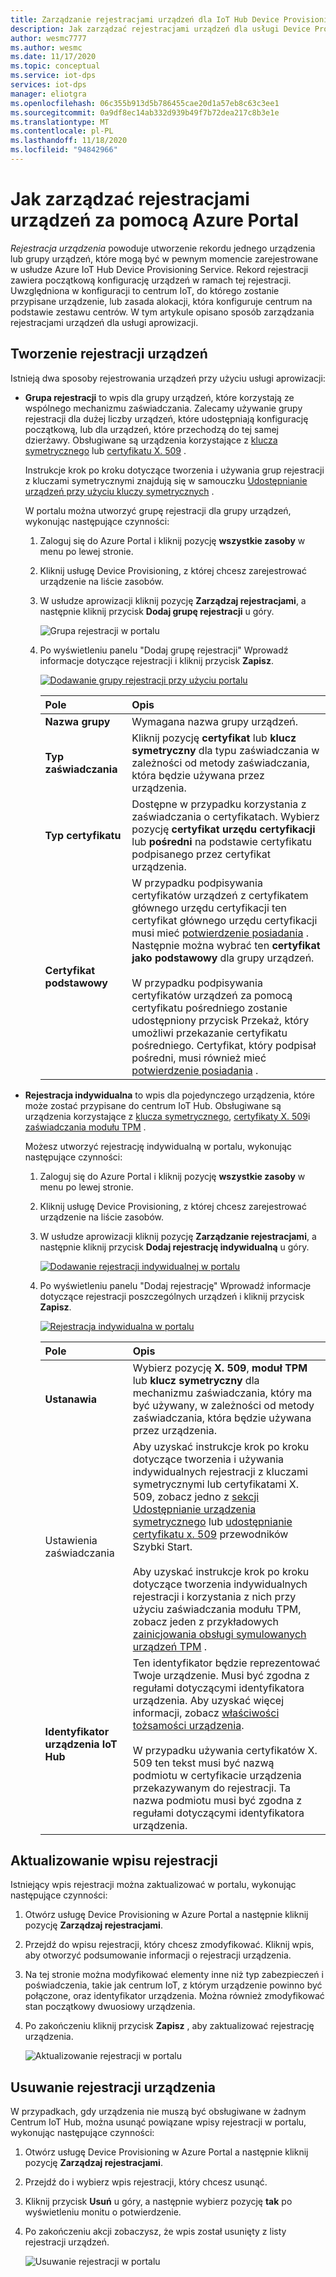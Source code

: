 ```yaml
---
title: Zarządzanie rejestracjami urządzeń dla IoT Hub Device Provisioning Service platformy Azure w Azure Portal
description: Jak zarządzać rejestracjami urządzeń dla usługi Device Provisioning Service (DPS) w Azure Portal
author: wesmc7777
ms.author: wesmc
ms.date: 11/17/2020
ms.topic: conceptual
ms.service: iot-dps
services: iot-dps
manager: eliotgra
ms.openlocfilehash: 06c355b913d5b786455cae20d1a57eb8c63c3ee1
ms.sourcegitcommit: 0a9df8ec14ab332d939b49f7b72dea217c8b3e1e
ms.translationtype: MT
ms.contentlocale: pl-PL
ms.lasthandoff: 11/18/2020
ms.locfileid: "94842966"
---
```

# <a name="how-to-manage-device-enrollments-with-azure-portal"></a>Jak zarządzać rejestracjami urządzeń za pomocą Azure Portal

*Rejestracja urządzenia* powoduje utworzenie rekordu jednego urządzenia lub grupy urządzeń, które mogą być w pewnym momencie zarejestrowane w usłudze Azure IoT Hub Device Provisioning Service. Rekord rejestracji zawiera początkową konfigurację urządzeń w ramach tej rejestracji. Uwzględniona w konfiguracji to centrum IoT, do którego zostanie przypisane urządzenie, lub zasada alokacji, która konfiguruje centrum na podstawie zestawu centrów. W tym artykule opisano sposób zarządzania rejestracjami urządzeń dla usługi aprowizacji.


## <a name="create-a-device-enrollment"></a>Tworzenie rejestracji urządzeń

Istnieją dwa sposoby rejestrowania urządzeń przy użyciu usługi aprowizacji:

* **Grupa rejestracji** to wpis dla grupy urządzeń, które korzystają ze wspólnego mechanizmu zaświadczania. Zalecamy używanie grupy rejestracji dla dużej liczby urządzeń, które udostępniają konfigurację początkową, lub dla urządzeń, które przechodzą do tej samej dzierżawy. Obsługiwane są urządzenia korzystające z [klucza symetrycznego](concepts-symmetric-key-attestation.md) lub [certyfikatu X. 509](concepts-x509-attestation.md) . 

    Instrukcje krok po kroku dotyczące tworzenia i używania grup rejestracji z kluczami symetrycznymi znajdują się w samouczku [Udostępnianie urządzeń przy użyciu kluczy symetrycznych](how-to-legacy-device-symm-key.md) .

    W portalu można utworzyć grupę rejestracji dla grupy urządzeń, wykonując następujące czynności:

    1. Zaloguj się do Azure Portal i kliknij pozycję **wszystkie zasoby** w menu po lewej stronie.  
    1. Kliknij usługę Device Provisioning, z której chcesz zarejestrować urządzenie na liście zasobów.  
    1. W usłudze aprowizacji kliknij pozycję **Zarządzaj rejestracjami**, a następnie kliknij przycisk **Dodaj grupę rejestracji** u góry.  
     
        ![Grupa rejestracji w portalu](./media/how-to-manage-enrollments/add-group-enrollment.png)
        
    1. Po wyświetleniu panelu "Dodaj grupę rejestracji" Wprowadź informacje dotyczące rejestracji i kliknij przycisk **Zapisz**.  
     
        [![Dodawanie grupy rejestracji przy użyciu portalu](./media/how-to-manage-enrollments/group-enrollment.png)](./media/how-to-manage-enrollments/group-enrollment.png#lightbox)
        
        | Pole | Opis |
        | :--- | :--- |
        | **Nazwa grupy** | Wymagana nazwa grupy urządzeń. |
        | **Typ zaświadczania** | Kliknij pozycję **certyfikat** lub **klucz symetryczny** dla typu zaświadczania w zależności od metody zaświadczania, która będzie używana przez urządzenia. |
        | **Typ certyfikatu** | Dostępne w przypadku korzystania z zaświadczania o certyfikatach. Wybierz pozycję **certyfikat urzędu certyfikacji** lub **pośredni** na podstawie certyfikatu podpisanego przez certyfikat urządzenia. |
        | **Certyfikat podstawowy** | W przypadku podpisywania certyfikatów urządzeń z certyfikatem głównego urzędu certyfikacji ten certyfikat głównego urzędu certyfikacji musi mieć [potwierdzenie posiadania](how-to-verify-certificates.md) . Następnie można wybrać ten **certyfikat jako podstawowy** dla grupy urządzeń.<br><br>W przypadku podpisywania certyfikatów urządzeń za pomocą certyfikatu pośredniego zostanie udostępniony przycisk Przekaż, który umożliwi przekazanie certyfikatu pośredniego. Certyfikat, który podpisał pośredni, musi również mieć [potwierdzenie posiadania](how-to-verify-certificates.md) . |

        
    

* **Rejestracja indywidualna** to wpis dla pojedynczego urządzenia, które może zostać przypisane do centrum IoT Hub. Obsługiwane są urządzenia korzystające z [klucza symetrycznego](concepts-symmetric-key-attestation.md), [certyfikaty X. 509](concepts-x509-attestation.md)i [zaświadczania modułu TPM](concepts-tpm-attestation.md) . 

    Możesz utworzyć rejestrację indywidualną w portalu, wykonując następujące czynności:

    1. Zaloguj się do Azure Portal i kliknij pozycję **wszystkie zasoby** w menu po lewej stronie.
    1. Kliknij usługę Device Provisioning, z której chcesz zarejestrować urządzenie na liście zasobów.
    1. W usłudze aprowizacji kliknij pozycję **Zarządzanie rejestracjami**, a następnie kliknij przycisk **Dodaj rejestrację indywidualną** u góry.   

       [![Dodawanie rejestracji indywidualnej w portalu](./media/how-to-manage-enrollments/add-individual-enrollment.png)](./media/how-to-manage-enrollments/add-individual-enrollment.png#lightbox)

    1. Po wyświetleniu panelu "Dodaj rejestrację" Wprowadź informacje dotyczące rejestracji poszczególnych urządzeń i kliknij przycisk **Zapisz**. 
     
        [![Rejestracja indywidualna w portalu](./media/how-to-manage-enrollments/individual-enrollment.png)](./media/how-to-manage-enrollments/individual-enrollment.png#lightbox)
    
        | Pole | Opis |
        | :--- | :--- |
        | **Ustanawia** | Wybierz pozycję **X. 509**, **moduł TPM** lub **klucz symetryczny** dla mechanizmu zaświadczania, który ma być używany, w zależności od metody zaświadczania, która będzie używana przez urządzenia. |
        | Ustawienia zaświadczania | Aby uzyskać instrukcje krok po kroku dotyczące tworzenia i używania indywidualnych rejestracji z kluczami symetrycznymi lub certyfikatami X. 509, zobacz jedno z [sekcji Udostępnianie urządzenia symetrycznego](quick-create-simulated-device-symmetric-key-java.md#create-a-device-enrollment) lub [udostępnianie certyfikatu x. 509](quick-create-simulated-device-x509-java.md#create-a-self-signed-x509-device-certificate-and-individual-enrollment-entry) przewodników Szybki Start.<br><br>Aby uzyskać instrukcje krok po kroku dotyczące tworzenia indywidualnych rejestracji i korzystania z nich przy użyciu zaświadczania modułu TPM, zobacz jeden z przykładowych [zainicjowania obsługi symulowanych urządzeń TPM](quick-create-simulated-device-tpm-java.md#create-a-device-enrollment-entry) .|
        | **Identyfikator urządzenia IoT Hub** |  Ten identyfikator będzie reprezentować Twoje urządzenie. Musi być zgodna z regułami dotyczącymi identyfikatora urządzenia. Aby uzyskać więcej informacji, zobacz [właściwości tożsamości urządzenia](../iot-hub/iot-hub-devguide-identity-registry.md#device-identity-properties).<br><br>W przypadku używania certyfikatów X. 509 ten tekst musi być nazwą podmiotu w certyfikacie urządzenia przekazywanym do rejestracji. Ta nazwa podmiotu musi być zgodna z regułami dotyczącymi identyfikatora urządzenia.|
            


## <a name="update-an-enrollment-entry"></a>Aktualizowanie wpisu rejestracji
Istniejący wpis rejestracji można zaktualizować w portalu, wykonując następujące czynności:

1. Otwórz usługę Device Provisioning w Azure Portal a następnie kliknij pozycję **Zarządzaj rejestracjami**. 
1. Przejdź do wpisu rejestracji, który chcesz zmodyfikować. Kliknij wpis, aby otworzyć podsumowanie informacji o rejestracji urządzenia. 
1. Na tej stronie można modyfikować elementy inne niż typ zabezpieczeń i poświadczenia, takie jak centrum IoT, z którym urządzenie powinno być połączone, oraz identyfikator urządzenia. Można również zmodyfikować stan początkowy dwuosiowy urządzenia. 
1. Po zakończeniu kliknij przycisk **Zapisz** , aby zaktualizować rejestrację urządzenia. 

    ![Aktualizowanie rejestracji w portalu](./media/how-to-manage-enrollments/update-enrollment.png)

## <a name="remove-a-device-enrollment"></a>Usuwanie rejestracji urządzenia
W przypadkach, gdy urządzenia nie muszą być obsługiwane w żadnym Centrum IoT Hub, można usunąć powiązane wpisy rejestracji w portalu, wykonując następujące czynności:

1. Otwórz usługę Device Provisioning w Azure Portal a następnie kliknij pozycję **Zarządzaj rejestracjami**. 
1. Przejdź do i wybierz wpis rejestracji, który chcesz usunąć. 
1. Kliknij przycisk **Usuń** u góry, a następnie wybierz pozycję **tak** po wyświetleniu monitu o potwierdzenie. 
1. Po zakończeniu akcji zobaczysz, że wpis został usunięty z listy rejestracji urządzeń. 
 
    ![Usuwanie rejestracji w portalu](./media/how-to-manage-enrollments/remove-enrollment.png)


